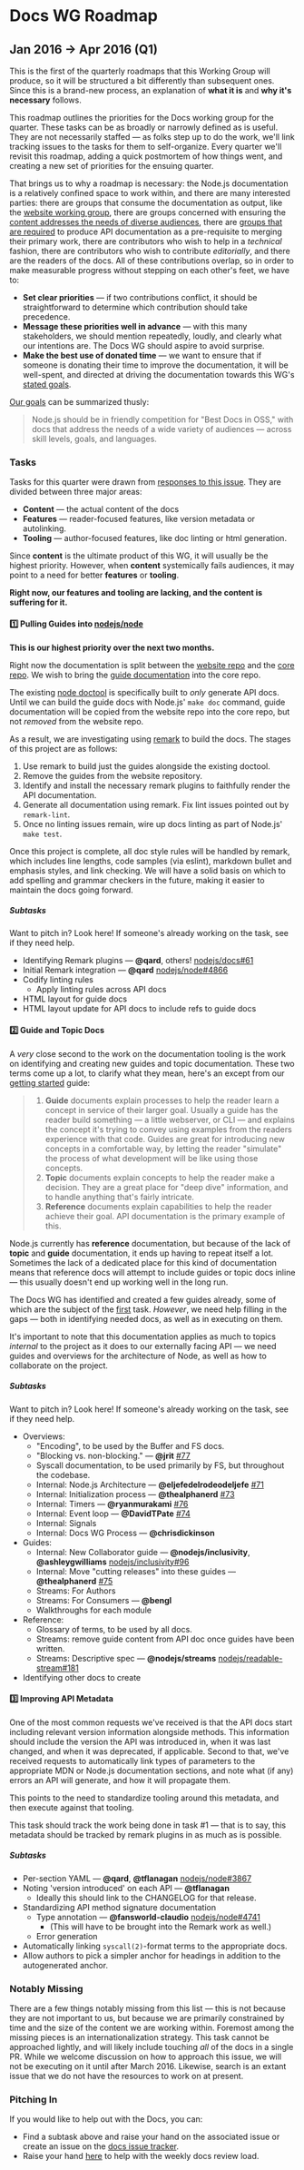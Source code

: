 # Docs WG Roadmap

## Jan 2016 → Apr 2016 (Q1)

This is the first of the quarterly roadmaps that this Working Group will
produce, so it will be structured a bit differently than subsequent ones. Since
this is a brand-new process, an explanation of **what it is** and **why it's
necessary** follows.

This roadmap outlines the priorities for the Docs working group for the
quarter. These tasks can be as broadly or narrowly defined as is useful. They
are not necessarily staffed — as folks step up to do the work, we'll link
tracking issues to the tasks for them to self-organize. Every quarter we'll
revisit this roadmap, adding a quick postmortem of how things went, and
creating a new set of priorities for the ensuing quarter.

That brings us to why a roadmap is necessary: the Node.js documentation is a
relatively confined space to work within, and there are many interested
parties: there are groups that consume the documentation as output, like the
[website working group][wg-website], there are groups concerned with ensuring
the [content addresses the needs of diverse audiences][wg-inclusivity], there are
[groups that are required][wg-ctc] to produce API documentation as a
pre-requisite to merging their primary work, there are contributors who wish to
help in a _technical_ fashion, there are contributors who wish to contribute
_editorially_, and there are the readers of the docs. All of these
contributions overlap, so in order to make measurable progress without stepping
on each other's feet, we have to:

* **Set clear priorities** — if two contributions conflict, it should be
  straightforward to determine which contribution should take precedence.
* **Message these priorities well in advance** — with this many stakeholders,
  we should mention repeatedly, loudly, and clearly what our intentions are.
  The Docs WG should aspire to avoid surprise.
* **Make the best use of donated time** — we want to ensure that if someone is
  donating their time to improve the documentation, it will be well-spent, and
  directed at driving the documentation towards this WG's [stated goals][goals].

[Our goals][goals] can be summarized thusly:

> Node.js should be in friendly competition for "Best Docs in OSS," with docs
> that address the needs of a wide variety of audiences — across skill levels,
> goals, and languages.

### Tasks

Tasks for this quarter were drawn from [responses to this issue][issue-roadmap].
They are divided between three major areas:

* **Content** — the actual content of the docs
* **Features** — reader-focused features, like version metadata or autolinking.
* **Tooling** — author-focused features, like doc linting or html generation.

Since **content** is the ultimate product of this WG, it will usually be the
highest priority. However, when **content** systemically fails audiences, it
may point to a need for better **features** or **tooling**.

**Right now, our features and tooling are lacking, and the content is suffering
for it.**

#### :one: Pulling Guides into [nodejs/node][repo-nodejs]

**This is our highest priority over the next two months.**

Right now the documentation is split between the [website repo][wg-website] and
the [core repo][wg-ctc]. We wish to bring the [guide documentation][guide-docs]
into the core repo.

The existing [node doctool][ref-doctool] is specifically built to _only_
generate API docs. Until we can build the guide docs with Node.js' `make doc`
command, guide documentation will be copied from the website repo into the core
repo, but not *removed* from the website repo.

As a result, we are investigating using [remark][ref-remark] to build the
docs. The stages of this project are as follows:

1. Use remark to build just the guides alongside the existing doctool.
2. Remove the guides from the website repository.
3. Identify and install the necessary remark plugins to faithfully render the
   API documentation.
4. Generate all documentation using remark. Fix lint issues pointed out by
   `remark-lint`.
5. Once no linting issues remain, wire up docs linting as part of Node.js'
   `make test`.

Once this project is complete, all doc style rules will be handled by remark,
which includes line lengths, code samples (via eslint), markdown bullet and
emphasis styles, and link checking. We will have a solid basis on which to add
spelling and grammar checkers in the future, making it easier to maintain the
docs going forward.

##### Subtasks

Want to pitch in? Look here! If someone's already working on the task, see
if they need help.

* Identifying Remark plugins — **@qard**, others! [nodejs/docs#61](https://github.com/nodejs/docs/issues/61)
* Initial Remark integration — **@qard** [nodejs/node#4866](https://github.com/nodejs/node/pull/4866)
* Codify linting rules
  * Apply linting rules across API docs
* HTML layout for guide docs
* HTML layout update for API docs to include refs to guide docs

#### :two: Guide and Topic Docs

A _very_ close second to the work on the documentation tooling is the work on
identifying and creating new guides and topic documentation. These two terms
come up a lot, to clarify what they mean, here's an except from our [getting
started][ref-getting-started] guide:

> 1. **Guide** documents explain processes to help the reader learn a concept
> in service of their larger goal. Usually a guide has the reader build
> something — a little webserver, or CLI — and explains the concept it's trying
> to convey using examples from the readers experience with that code. Guides
> are great for introducing new concepts in a comfortable way, by letting the
> reader "simulate" the process of what development will be like using those
> concepts.
> 2. **Topic** documents explain concepts to help the reader make a decision.
> They are a great place for "deep dive" information, and to handle anything
> that's fairly intricate.
> 3. **Reference** documents explain capabilities to help the reader achieve
> their goal. API documentation is the primary example of this.

Node.js currently has **reference** documentation, but because of the lack of
**topic** and **guide** documentation, it ends up having to repeat itself a
lot. Sometimes the lack of a dedicated place for this kind of documentation
means that reference docs will attempt to include guides or topic docs inline —
this usually doesn't end up working well in the long run.

The Docs WG has identified and created a few guides already, some of which are
the subject of the [first](#one-pulling-guides-into-nodejsnode) task.
*However*, we need help filling in the gaps — both in identifying needed docs,
as well as in executing on them.

It's important to note that this documentation applies as much to topics
*internal* to the project as it does to our externally facing API — we need
guides and overviews for the architecture of Node, as well as how to
collaborate on the project.

##### Subtasks

Want to pitch in? Look here! If someone's already working on the task, see
if they need help.

* Overviews:
  * "Encoding", to be used by the Buffer and FS docs.
  * "Blocking vs. non-blocking." — **@jrit** [#77](https://github.com/nodejs/docs/issues/77)
  * Syscall documentation, to be used primarily by FS, but throughout the codebase.
  * Internal: Node.js Architecture — **@eljefedelrodeodeljefe** [#71](https://github.com/nodejs/docs/issues/71)
  * Internal: Initialization process — **@thealphanerd** [#73](https://github.com/nodejs/docs/issues/73)
  * Internal: Timers — **@ryanmurakami** [#76](https://github.com/nodejs/docs/issues/76)
  * Internal: Event loop — **@DavidTPate** [#74](https://github.com/nodejs/docs/issues/74)
  * Internal: Signals
  * Internal: Docs WG Process — **@chrisdickinson**
* Guides:
  * Internal: New Collaborator guide — **@nodejs/inclusivity**, **@ashleygwilliams** [nodejs/inclusivity#96](https://github.com/nodejs/inclusivity/issues/96)
  * Internal: Move "cutting releases" into these guides — **@thealphanerd** [#75](https://github.com/nodejs/docs/issues/75)
  * Streams: For Authors
  * Streams: For Consumers — **@bengl**
  * Walkthroughs for each module
* Reference:
  * Glossary of terms, to be used by all docs.
  * Streams: remove guide content from API doc once guides have been written.
  * Streams: Descriptive spec — **@nodejs/streams** [nodejs/readable-stream#181](https://github.com/nodejs/readable-stream/issues/181)
* Identifying other docs to create 

#### :three: Improving API Metadata

One of the most common requests we've received is that the API docs start
including relevant version information alongside methods. This information
should include the version the API was introduced in, when it was last changed,
and when it was deprecated, if applicable. Second to that, we've received
requests to automatically link types of parameters to the appropriate MDN or
Node.js documentation sections, and note what (if any) errors an API will
generate, and how it will propagate them.

This points to the need to standardize tooling around this metadata, and then
execute against that tooling.

This task should track the work being done in task #1 — that is to say, this
metadata should be tracked by remark plugins in as much as is possible.

##### Subtasks

* Per-section YAML — **@qard**, **@tflanagan** [nodejs/node#3867](https://github.com/nodejs/node/pull/3867)
* Noting 'version introduced' on each API — **@tflanagan**
  * Ideally this should link to the CHANGELOG for that release.
* Standardizing API method signature documentation
  * Type annotation — **@fansworld-claudio** [nodejs/node#4741](https://github.com/nodejs/node/pull/4741)
    * (This will have to be brought into the Remark work as well.)
  * Error generation
* Automatically linking `syscall(2)`-format terms to the appropriate docs.
* Allow authors to pick a simpler anchor for headings in addition to the
  autogenerated anchor.

### Notably Missing

There are a few things notably missing from this list — this is not because
they are not important to us, but because we are primarily constrained by time
and the size of the content we are working within. Foremost among the missing
pieces is an internationalization strategy. This task cannot be approached
lightly, and will likely include touching *all* of the docs in a single PR.
While we welcome discussion on how to approach this issue, we will not be
executing on it until after March 2016. Likewise, search is an extant issue
that we do not have the resources to work on at present.

### Pitching In

If you would like to help out with the Docs, you can:

* Find a subtask above and raise your hand on the associated issue or create
  an issue on the [docs issue tracker][docs-tracker].
* Raise your hand [here][weekly-review] to help with the weekly docs review
  load.

[docs-tracker]: https://github.com/nodejs/docs/issues/new
[goals]: https://github.com/nodejs/node/blob/master/WORKING_GROUPS.md#documentation
[guide-docs]: https://github.com/nodejs/nodejs.org/tree/master/locale/en/docs/guides
[issue-roadmap]: https://github.com/nodejs/docs/issues/59
[ref-doctool]: https://github.com/nodejs/node/tree/master/tools/doc
[ref-getting-started]: ./GETTING-STARTED.md
[ref-remark]: https://www.npmjs.com/package/remark
[repo-nodejs]: https://github.com/nodejs/node
[weekly-review]: https://github.com/nodejs/docs/issues/69
[wg-ctc]: https://github.com/nodejs/node
[wg-inclusivity]: https://github.com/nodejs/inclusivity/
[wg-website]: https://github.com/nodejs/nodejs.org/
